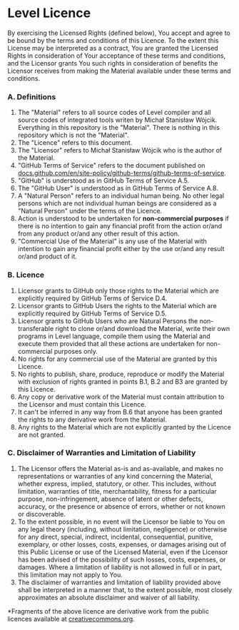 # Level Licence

By exercising the Licensed Rights (defined below), You accept and agree to be bound by the terms and conditions of this Licence.
To the extent this License may be interpreted as a contract, 
You are granted the Licensed Rights in consideration 
of Your acceptance of these terms and conditions, 
and the Licensor grants You such rights 
in consideration of benefits the Licensor receives from making 
the Material available under these terms and conditions.

### A. Definitions

<ol>
<li> The "Material" refers to all source codes of Level compiler and all source codes of integrated 
tools writen by Michał Stanisław Wójcik. 
Everything in this repository is the "Material". There is nothing in this repository which is not the 
"Material". 
</li>
<li>The "Licence" refers to this document.</li>
<li>The "Licensor" refers to Michał Stanisław Wójcik who is
the author of the Material.
</li>
<li>"GitHub Terms of Service" refers to the document published on <a href="https://docs.github.com/en/site-policy/github-terms/github-terms-of-service">docs.github.com/en/site-policy/github-terms/github-terms-of-service</a>.</li>
<li>"GitHub" is understood 
as in GitHub Terms of Service A.5.</li>
<li>The "GitHub User" is understood as in GitHub Terms of Service A.8.</li>
<li>A "Natural Person" refers to an individual human being. No other legal persons which are not 
individual human beings are considered as a "Natural Person" under the terms of the Licence.</li>
<li>Action is understood to be undertaken for <b>non-commercial purposes</b> 
if there is no intention to gain any financial profit from the action or/and from any product 
or/and any other result of this action.</li>
<li>"Commercial Use of the Material" is any use of the Material with intention to gain any 
financial profit either by the use or/and any result or/and product of it.</li>
</ol>

### B. Licence
<ol>
<li> Licensor grants to GitHub only 
those rights to the Material which are explicitly required by GitHub Terms of Service D.4.</li>
<li>
Licensor grants to GitHub Users the rights to the Material which are explicitly required by GitHub Terms of Service D.5.
</li>
<li>
Licensor grants to GitHub Users who are Natural Persons the non-transferable right to clone 
or/and download the Material, write their own programs 
in Level language, compile them using the Material and execute them provided 
that all these actions are undertaken for non-commercial purposes only.
</li>
<li>
No rights for any commercial use of the Material are granted by this Licence.
</li>
<li>
No rights to publish, share, produce, reproduce or modify the Material 
with exclusion of rights granted in points B.1, B.2 and B3 are granted by this Licence. 
</li>
<li>
Any copy or derivative work of the Material must contain attribution to the Licensor and must contain this Licence.
</li>
<li>
It can't be inferred in any way from B.6 that anyone has been granted the rights to any derivative 
work from the Material. 
</li>
<li>
Any rights to the Material which are not explicitly granted by the Licence are not granted.
</li>
</ol>

### C. Disclaimer of Warranties and Limitation of Liability

<ol>
<li>
The Licensor offers the Material as-is and as-available, 
and makes no representations or warranties of any kind concerning the Material, 
whether express, implied, statutory, or other. 
This includes, without limitation, warranties of title, 
merchantability, fitness for a particular purpose, non-infringement, 
absence of latent or other defects, accuracy, or the presence or absence of errors, 
whether or not known or discoverable.
</li>
<li>
To the extent possible, in no event will the Licensor be liable to You on any legal theory (including, without limitation, negligence) or otherwise for any direct, special, indirect, incidental, consequential, punitive, exemplary, or other losses, costs, expenses, or damages arising out of this Public License or use of the Licensed Material, even if the Licensor has been advised of the possibility of such losses, costs, expenses, or damages. Where a limitation of liability is not allowed in full or in part, this limitation may not apply to You.
</li>
<li>
The disclaimer of warranties and limitation of liability provided above shall be interpreted in a manner that, to the extent possible, most closely approximates an absolute disclaimer and waiver of all liability.
</li>
</ol>

*Fragments of the above licence are derivative work from the public licences 
available at [creativecommons.org](https://creativecommons.org/).